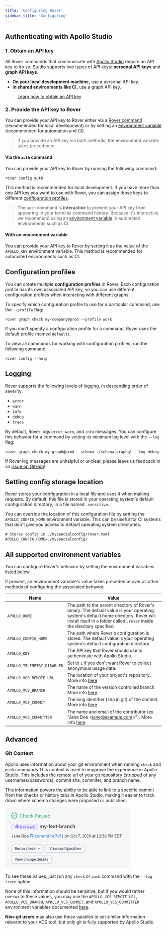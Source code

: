 ```yaml
---
title: 'Configuring Rover'
sidebar_title: 'Configuring'
---
```


## Authenticating with Apollo Studio

### 1. Obtain an API key

All Rover commands that communicate with [Apollo Studio](https://www.apollographql.com/docs/studio/) require an API key to do so. Studio supports two types of API keys: **personal API keys** and **graph API keys**.

* **On your local development machine,** use a personal API key.
* **In shared environments like CI,** use a graph API key.

> [Learn how to obtain an API key](https://www.apollographql.com/docs/studio/api-keys/)

### 2. Provide the API key to Rover

You can provide your API key to Rover either via a [Rover command](#via-the-auth-command) (recommended for local development) or by setting an [environment variable](#with-an-environment-variable) (recommended for automation and CI).

> If you provide an API key via _both_ methods, the environment variable takes precedence.

#### Via the `auth` command

You can provide your API key to Rover by running the following command:

```shell
rover config auth
```

This method is recommended for local development. If you have more than one API key you want to use with Rover, you can assign those keys to different [configuration profiles](#configuration-profiles).

> The `auth` command is **interactive** to prevent your API key from appearing in your terminal command history. Because it's interactive, we recommend using an [environment variable](#with-an-environment-variable) in automated environments such as CI. 

#### With an environment variable

You can provide your API key to Rover by setting it as the value of the `APOLLO_KEY` environment variable. This method is recommended for automated environments such as CI.

## Configuration profiles

You can create multiple **configuration profiles** in Rover. Each configuration profile has its own associated API key, so you can use different configuration profiles when interacting with different graphs.

To specify which configuration profile to use for a particular command, use the `--profile` flag:

```shell
rover graph check my-company@prod --profile work
```

If you don't specify a configuration profile for a command, Rover uses the default profile (named `default`).

To view all commands for working with configuration profiles, run the following command:

```
rover config --help
```

## Logging

Rover supports the following levels of logging, in descending order of severity:

* `error`
* `warn`
* `info`
* `debug`
* `trace`

By default, Rover logs `error`, `warn`, and `info` messages. You can configure this behavior for a command by setting its minimum log level with the `--log` flag:

```
rover graph check my-graph@prod --schema ./schema.graphql --log debug
```

If Rover log messages are unhelpful or unclear, please leave us feedback in an 
[issue on GitHub](https://github.com/apollographql/rover/issues)!

## Setting config storage location

Rover stores your configuration in a local file and uses it when making requests. By default, this file is stored in your operating system's default configuration directory, in a file named `.sensitive`.

You can override the location of this configuration file by setting the `APOLLO_CONFIG_HOME` environment variable. This can be useful for CI systems that don't give you access to default operating system directories.

```
# Stores config in ./myspecialconfig/rover.toml
APOLLO_CONFIG_HOME=./myspecialconfig/
```

## All supported environment variables

You can configure Rover's behavior by setting the environment variables listed below.

If present, an environment variable's value takes precedence over all other methods of configuring the associated behavior.

| Name                        | Value          |
|-----------------------------|----------------|
| `APOLLO_HOME` | The path to the parent directory of Rover's binary. The default value is your operating system's default home directory. Rover will install itself in a folder called `.rover` inside the directory specified. |
| `APOLLO_CONFIG_HOME` | The path where Rover's configuration is stored. The default value is your operating system's default configuration directory. |
| `APOLLO_KEY` | The API key that Rover should use to authenticate with Apollo Studio. |
| `APOLLO_TELEMETRY_DISABLED` | Set to `1` if you don't want Rover to collect anonymous usage data. |
| `APOLLO_VCS_REMOTE_URL` | The location of your project's repository. More info [here](#git-context) |
| `APOLLO_VCS_BRANCH` | The name of the version controlled branch. More info [here](#git-context) |
| `APOLLO_VCS_COMMIT` | The long identifier (sha in git) of the commit. More info [here](#git-context) |
| `APOLLO_VCS_COMMITTER` | The name and email of the contributor (ex. "Jane Doe \<jane@example.com\>"). More info [here](#git-context) |


## Advanced

### Git Context

Apollo uses information about your git environment when running `check` and `push` commands This context is used to impprove the experience in Apollo Studio. This includes the remote url of your git repository (stripped of any usernames/passwords), commit sha, commiter, and branch name.

This information powers the ability to be able to link to a specific commit from the checks or history tabs in Apollo Studio, making it easier to track down where schema changes were proposed or published.

<img src="./assets/checks-git-info.png" alt="Checks info in Apollo Studio" width="400">

To see these values, just run any `check` or `push` command with the `--log trace` option.

None of this information should be sensitive, but if you would rather overwrite these values, you may use the `APOLLO_VCS_REMOTE_URL`, `APOLLO_VCS_BRANCH`, `APOLLO_VCS_COMMIT`, and `APOLLO_VCS_COMMITTER` environment variables documented [here](./configuring#all-supported-environment-variables).

**Non-git users** may also use these vaiables to set similar information relevant to your VCS tool, but only git is fully supported by Apollo Studio.
